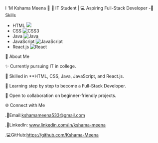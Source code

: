  I 'M Kshama Meena 👋
🌟 IT Student | 💻 Aspiring Full-Stack Developer
-🚀Skills
-  HTML <img src="https://img.icons8.com/color/25/000000/html-5.png"/>
-  CSS ![CSS3](https://img.icons8.com/color/25/000000/css3.png)  
-  Java ![Java](https://img.icons8.com/color/25/000000/java-coffee-cup-logo.png)  
-  JavaScript ![JavaScript](https://img.icons8.com/color/25/000000/javascript.png)  
- React.js ![React](https://img.icons8.com/color/25/000000/react-native.png)
  
📌 About Me
 
✨ Currently pursuing IT in college.

🚀 Skilled in **HTML, CSS, Java, JavaScript, and React.js.

📖 Learning step by step to become a Full-Stack Developer.

🤝 Open to collaboration on beginner-friendly projects.

🌐 Connect with Me

.📧Email:kshamameena533@gmail.com  

.💼LinkedIn: www.linkedin.com/in/kshama-meena

.💻GitHub:https://github.com/Kshama-Meena
